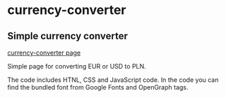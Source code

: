# currency-converter
## Simple currency converter
[currency-converter page](https://adrode.github.io/currency-converter)

Simple page for converting EUR or USD to PLN.

The code includes HTNL, CSS and JavaScript code. In the code you can find the bundled font from Google Fonts and OpenGraph tags.
